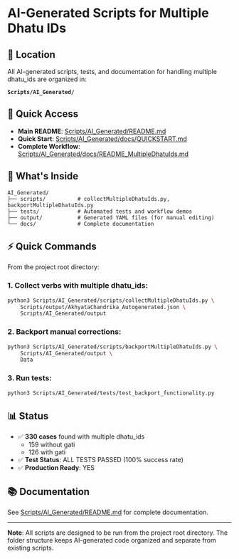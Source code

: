 # AI-Generated Scripts for Multiple Dhatu IDs

## 📂 Location

All AI-generated scripts, tests, and documentation for handling multiple dhatu_ids are organized in:

**`Scripts/AI_Generated/`**

## 🚀 Quick Access

- **Main README**: [Scripts/AI_Generated/README.md](AI_Generated/README.md)
- **Quick Start**: [Scripts/AI_Generated/docs/QUICKSTART.md](AI_Generated/docs/QUICKSTART.md)
- **Complete Workflow**: [Scripts/AI_Generated/docs/README_MultipleDhatuIds.md](AI_Generated/docs/README_MultipleDhatuIds.md)

## 📁 What's Inside

```
AI_Generated/
├── scripts/          # collectMultipleDhatuIds.py, backportMultipleDhatuIds.py
├── tests/            # Automated tests and workflow demos
├── output/           # Generated YAML files (for manual editing)
└── docs/             # Complete documentation
```

## ⚡ Quick Commands

From the project root directory:

### 1. Collect verbs with multiple dhatu_ids:
```bash
python3 Scripts/AI_Generated/scripts/collectMultipleDhatuIds.py \
    Scripts/output/AkhyataChandrika_Autogenerated.json \
    Scripts/AI_Generated/output
```

### 2. Backport manual corrections:
```bash
python3 Scripts/AI_Generated/scripts/backportMultipleDhatuIds.py \
    Scripts/AI_Generated/output \
    Data
```

### 3. Run tests:
```bash
python3 Scripts/AI_Generated/tests/test_backport_functionality.py
```

## 📊 Status

- ✅ **330 cases** found with multiple dhatu_ids
  - 159 without gati
  - 126 with gati
- ✅ **Test Status**: ALL TESTS PASSED (100% success rate)
- ✅ **Production Ready**: YES

## 📚 Documentation

See [Scripts/AI_Generated/README.md](AI_Generated/README.md) for complete documentation.

---

**Note**: All scripts are designed to be run from the project root directory.
The folder structure keeps AI-generated code organized and separate from existing scripts.
